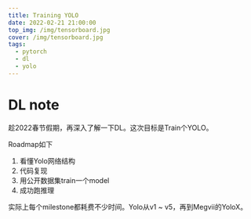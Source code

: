 ```yaml
---
title: Training YOLO
date: 2022-02-21 21:00:00
top_img: /img/tensorboard.jpg
cover: /img/tensorboard.jpg
tags: 
  - pytorch
  - dl
  - yolo
---
```


# DL note

趁2022春节假期，再深入了解一下DL。这次目标是Train个YOLO。

Roadmap如下

1. 看懂Yolo网络结构
2. 代码复现
3. 用公开数据集train一个model
4. 成功跑推理

实际上每个milestone都耗费不少时间。Yolo从v1 ~ v5，再到Megvii的YoloX。
